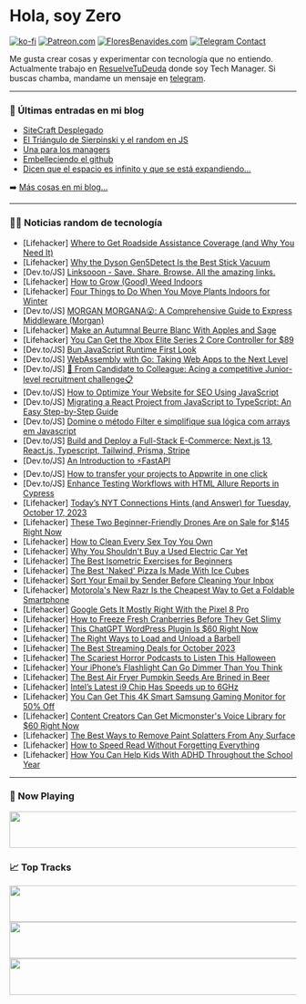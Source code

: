 # Hola, soy Zero

[![ko-fi](https://ko-fi.com/img/githubbutton_sm.svg)](https://ko-fi.com/J3J4N0LUK)
[![Patreon.com](https://img.shields.io/endpoint.svg?url=https%3A%2F%2Fshieldsio-patreon.vercel.app%2Fapi%3Fusername%3Dzerodragon%26type%3Dpatrons&style=for-the-badge)](https://patreon.com/zerodragon)
[![FloresBenavides.com](https://img.shields.io/website?down_message=oops&label=MiBlog&style=for-the-badge&up_message=online&url=https%3A%2F%2Ffloresbenavides.com)](https://floresbenavides.com)
[![Telegram Contact](https://img.shields.io/badge/escr%C3%ADbeme-ZeroDragon-%2326A5E4?style=for-the-badge&logo=telegram)](https://t.me/zerodragon)

Me gusta crear cosas y experimentar con tecnología que no entiendo.
Actualmente trabajo en [ResuelveTuDeuda](http://github.com/resuelve) donde soy Tech Manager.
Si buscas chamba, mandame un mensaje en [telegram](https://t.me/zerodragon).

---

### 📕 Últimas entradas en mi blog
<!-- BLOG-POST-LIST:START -->
- [SiteCraft Desplegado](https://floresbenavides.com/sitecraft-desplegado/)
- [El Triángulo de Sierpinski y el random en JS](https://floresbenavides.com/el-triangulo-de-sierpinski-y-el-random-en-js/)
- [Una para los managers](https://floresbenavides.com/una-para-los-managers/)
- [Embelleciendo el github](https://floresbenavides.com/embelleciendo-el-github/)
- [Dicen que el espacio es infinito y que se está expandiendo…](https://floresbenavides.com/dicen-que-el-espacio-es-infinito-y-que-se-esta-expandiendo/)
<!-- BLOG-POST-LIST:END -->

➡️ [Más cosas en mi blog...](https://floresbenavides.com)

---

### 👨‍💻 Noticias random de tecnología
<!-- TECH-POSTS:START -->
- [Lifehacker] [Where to Get Roadside Assistance Coverage &lpar;and Why You Need It&rpar;](https://lifehacker.com/how-to-find-roadside-assistance-1850930049)
- [Lifehacker] [Why the Dyson Gen5Detect Is the Best Stick Vacuum](https://lifehacker.com/why-the-dyson-gen5detect-is-the-best-stick-vacuum-1850932694)
- [Dev.to/JS] [Linksooon - Save. Share. Browse. All the amazing links.](https://dev.to/oskidev/linksooon-save-share-browse-all-the-amazing-links-3b0c)
- [Lifehacker] [How to Grow &lpar;Good&rpar; Weed Indoors](https://lifehacker.com/how-to-grow-good-weed-indoors-1850931994)
- [Lifehacker] [Four Things to Do When You Move Plants Indoors for Winter](https://lifehacker.com/how-to-move-outdoor-plants-inside-for-winter-1850932706)
- [Dev.to/JS] [MORGAN MORGANA😮: A Comprehensive Guide to Express Middleware &lpar;Morgan&rpar;](https://dev.to/tani1964/morgan-morgana-a-comprehensive-guide-to-express-middleware-morgan-4fi5)
- [Lifehacker] [Make an Autumnal Beurre Blanc With Apples and Sage](https://lifehacker.com/make-an-autumnal-beurre-blanc-with-apples-and-sage-1850931857)
- [Lifehacker] [You Can Get the Xbox Elite Series 2 Core Controller for $89](https://lifehacker.com/you-can-get-the-xbox-elite-series-2-core-controller-for-1850931628)
- [Dev.to/JS] [Bun JavaScript Runtime First Look](https://dev.to/thegnarco/bun-javascript-runtime-first-look-3eon)
- [Dev.to/JS] [WebAssembly with Go: Taking Web Apps to the Next Level](https://dev.to/permify/webassembly-with-go-taking-web-apps-to-the-next-level-1imd)
- [Dev.to/JS] [👥 From Candidate to Colleague: Acing a competitive Junior-level recruitment challenge📋](https://dev.to/wasp/from-candidate-to-colleague-acing-a-competitive-junior-level-recruitment-challenge-l3k)
- [Dev.to/JS] [How to Optimize Your Website for SEO Using JavaScript](https://dev.to/abhaysinghr1/how-to-optimize-your-website-for-seo-using-javascript-4h4c)
- [Dev.to/JS] [Migrating a React Project from JavaScript to TypeScript: An Easy Step-by-Step Guide](https://dev.to/digitalpollution/migrating-a-react-project-from-javascript-to-typescript-an-easy-step-by-step-guide-1hgo)
- [Dev.to/JS] [Domine o método Filter e simplifique sua lógica com arrays em Javascript](https://dev.to/demenezes/domine-o-metodo-filter-e-simplifique-sua-logica-com-arrays-em-javascript-209b)
- [Dev.to/JS] [Build and Deploy a Full-Stack E-Commerce: Next.js 13, React.js, Typescript, Tailwind, Prisma, Stripe](https://dev.to/chaoocharles/build-and-deploy-a-full-stack-e-commerce-nextjs-13-reactjs-typescript-tailwind-prisma-stripe-4m2)
- [Dev.to/JS] [An Introduction to ⚡FastAPI](https://dev.to/refine/an-introduction-to-fastapi-2fda)
- [Dev.to/JS] [How to transfer your projects to Appwrite in one click](https://dev.to/hackmamba/how-to-transfer-your-projects-to-appwrite-in-one-click-3iea)
- [Dev.to/JS] [Enhance Testing Workflows with HTML Allure Reports in Cypress](https://dev.to/kailashpathak7/enhance-testing-workflows-with-html-allure-reports-in-cypress-55o)
- [Lifehacker] [Today’s NYT Connections Hints &lpar;and Answer&rpar; for Tuesday, October 17, 2023](https://lifehacker.com/nyt-connections-answer-today-october-17-2023-1850931234)
- [Lifehacker] [These Two Beginner-Friendly Drones Are on Sale for $145 Right Now](https://lifehacker.com/these-two-beginner-friendly-drones-are-on-sale-for-145-1850913471)
- [Lifehacker] [How to Clean Every Sex Toy You Own](https://lifehacker.com/how-to-clean-sex-toys-1850929892)
- [Lifehacker] [Why You Shouldn&#39;t Buy a Used Electric Car Yet](https://lifehacker.com/is-buying-a-used-ev-worth-it-1850929963)
- [Lifehacker] [The Best Isometric Exercises for Beginners](https://lifehacker.com/you-should-add-isometric-exercises-to-your-routine-1850683443)
- [Lifehacker] [The Best &#39;Naked&#39; Pizza Is Made With Ice Cubes](https://lifehacker.com/the-best-naked-pizza-is-made-with-ice-cubes-1850931368)
- [Lifehacker] [Sort Your Email by Sender Before Cleaning Your Inbox](https://lifehacker.com/sort-your-email-by-sender-before-cleaning-your-inbox-1850930311)
- [Lifehacker] [Motorola&#39;s New Razr Is the Cheapest Way to Get a Foldable Smartphone](https://lifehacker.com/motorolas-new-razr-is-the-cheapest-way-to-get-a-foldabl-1850930730)
- [Lifehacker] [Google Gets It Mostly Right With the Pixel 8 Pro](https://lifehacker.com/google-pixel-8-pro-review-1850930355)
- [Lifehacker] [How to Freeze Fresh Cranberries Before They Get Slimy](https://lifehacker.com/how-to-freeze-fresh-cranberries-1849801424)
- [Lifehacker] [This ChatGPT WordPress Plugin Is $60 Right Now](https://lifehacker.com/this-chatgpt-wordpress-plugin-is-60-right-now-1850911855)
- [Lifehacker] [The Right Ways to Load and Unload a Barbell](https://lifehacker.com/the-right-ways-to-load-and-unload-a-barbell-1850925490)
- [Lifehacker] [The Best Streaming Deals for October 2023](https://lifehacker.com/best-streaming-deals-1850763728)
- [Lifehacker] [The Scariest Horror Podcasts to Listen This Halloween](https://lifehacker.com/the-best-horror-podcasts-for-halloween-1850930127)
- [Lifehacker] [Your iPhone’s Flashlight Can Go Dimmer Than You Think](https://lifehacker.com/your-iphone-s-flashlight-can-go-dimmer-than-you-think-1850930045)
- [Lifehacker] [The Best Air Fryer Pumpkin Seeds Are Brined in Beer](https://lifehacker.com/you-should-brine-some-pumpkin-seeds-in-beer-and-air-fry-1847956673)
- [Lifehacker] [Intel’s Latest i9 Chip Has Speeds up to 6GHz](https://lifehacker.com/intel-s-latest-i9-chip-has-speeds-up-to-6ghz-1850929876)
- [Lifehacker] [You Can Get This 4K Smart Samsung Gaming Monitor for 50% Off](https://lifehacker.com/you-can-get-this-4k-smart-samsung-gaming-monitor-for-50-1850929682)
- [Lifehacker] [Content Creators Can Get Micmonster&#39;s Voice Library for $60 Right Now](https://lifehacker.com/content-creators-can-get-micmonsters-voice-library-for-1850899854)
- [Lifehacker] [The Best Ways to Remove Paint Splatters From Any Surface](https://lifehacker.com/best-ways-remove-paint-from-any-surface-1850928455)
- [Lifehacker] [How to Speed Read Without Forgetting Everything](https://lifehacker.com/how-to-speed-read-without-forgetting-everything-1850928985)
- [Lifehacker] [How You Can Help Kids With ADHD Throughout the School Year](https://lifehacker.com/how-you-can-help-kids-with-adhd-throughout-the-school-y-1850928950)<!-- TECH-POSTS:END -->

---

### 🎵 Now Playing
<a href="https://spotify-now-playing-dun.vercel.app/now-playing?open"><img src="https://spotify-now-playing-dun.vercel.app/now-playing" width="540" height="64"></a>

### 📈 Top Tracks
<a href="https://spotify-now-playing-dun.vercel.app/top-tracks?i=1&open"><img src="https://spotify-now-playing-dun.vercel.app/top-tracks?i=1" width="540" height="64"></a>
<a href="https://spotify-now-playing-dun.vercel.app/top-tracks?i=2&open"><img src="https://spotify-now-playing-dun.vercel.app/top-tracks?i=2" width="540" height="64"></a>
<a href="https://spotify-now-playing-dun.vercel.app/top-tracks?i=3&open"><img src="https://spotify-now-playing-dun.vercel.app/top-tracks?i=3" width="540" height="64"></a>
